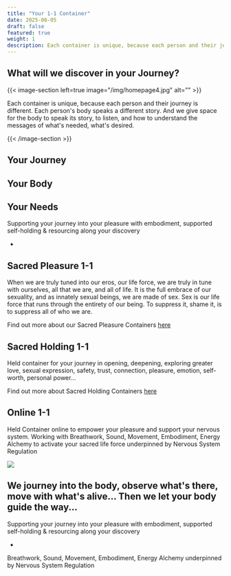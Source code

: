```yaml
---
title: "Your 1-1 Container"
date: 2025-06-05
draft: false
featured: true
weight: 1
description: Each container is unique, because each person and their journey is different. Each person's body speaks a different story. And we give space for the body to speak its story, to listen, and how to understand the messages of what's needed, what's desired. 
---
```


## What will we discover in your Journey?

{{< image-section left=true image="/img/homepage4.jpg" alt="" >}}

Each container is unique, because each person and their journey is different. Each person's body speaks a different story. And we give space for the body to speak its story, to listen, and how to understand the messages of what's needed, what's desired. 

{{< /image-section >}}


## Your Journey
## Your Body
## Your Needs

Supporting your journey into your pleasure with embodiment, supported self-holding & resourcing along your discovery

-

## Sacred Pleasure 1-1

When we are truly tuned into our eros, our life force, we are truly in tune with ourselves, all that we are, and all of life. It is the full embrace of our sexuality, and as innately sexual beings, we are made of sex. Sex is our life force that runs through the entirety of our being. To suppress it, shame it, is to suppress all of who we are.

Find out more about our Sacred Pleasure Containers [here](https://somarosa.co.uk/offerings/sacred-holding/ "")

## Sacred Holding 1-1
Held container for your journey in opening, deepening, exploring greater love, sexual expression, safety, trust, connection, pleasure, emotion, self-worth, personal power...

Find out more about Sacred Holding Containers [here](https://somarosa.co.uk/offerings/sacred-holding/ "")

## Online 1-1

Held Container online to empower your pleasure and support your nervous system. Working with Breathwork, Sound, Movement, Embodiment, Energy Alchemy to activate your sacred life force underpinned by Nervous System Regulation

![](/img/1-1-2.avif)

## We journey into the body, observe what's there, move with what's alive... Then we let your body guide the way...

Supporting your journey into your pleasure with embodiment, supported self-holding & resourcing along your discovery

-

Breathwork, Sound, Movement, Embodiment, Energy Alchemy underpinned by Nervous System Regulation